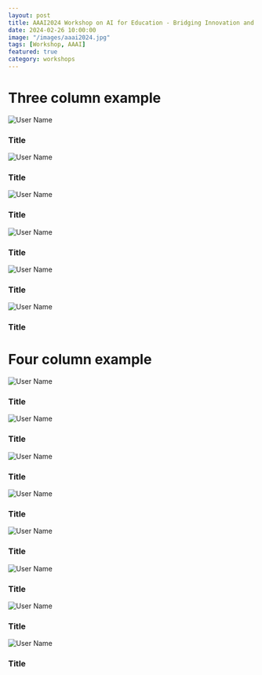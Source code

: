 ```yaml
---
layout: post
title: AAAI2024 Workshop on AI for Education - Bridging Innovation and Responsibility
date: 2024-02-26 10:00:00
image: "/images/aaai2024.jpg"
tags: [Workshop, AAAI]
featured: true
category: workshops
---
```


<!-- Avatar list start -->

# Three column example

<div class="grid-custom grid-cols-3">
  <div class="avatar-item">
    <img src="{{site.baseurl}}/images/avatar-placeholder.png" alt="User Name" />
    <h3>Title</h3>
  </div>
  <div class="avatar-item">
    <img src="{{site.baseurl}}/images/avatar-placeholder.png" alt="User Name" />
    <h3>Title</h3>
  </div>
  <div class="avatar-item">
    <img src="{{site.baseurl}}/images/avatar-placeholder.png" alt="User Name" />
    <h3>Title</h3>
  </div>
  <div class="avatar-item">
    <img src="{{site.baseurl}}/images/avatar-placeholder.png" alt="User Name" />
    <h3>Title</h3>
  </div>
  <div class="avatar-item">
    <img src="{{site.baseurl}}/images/avatar-placeholder.png" alt="User Name" />
    <h3>Title</h3>
  </div>
  <div class="avatar-item">
    <img src="{{site.baseurl}}/images/avatar-placeholder.png" alt="User Name" />
    <h3>Title</h3>
  </div>
</div>

# Four column example

<div class="grid-custom grid-cols-4">
  <div class="avatar-item">
    <img src="{{site.baseurl}}/images/avatar-placeholder.png" alt="User Name" />
    <h3>Title</h3>
  </div>
  <div class="avatar-item">
    <img src="{{site.baseurl}}/images/avatar-placeholder.png" alt="User Name" />
    <h3>Title</h3>
  </div>
  <div class="avatar-item">
    <img src="{{site.baseurl}}/images/avatar-placeholder.png" alt="User Name" />
    <h3>Title</h3>
  </div>
  <div class="avatar-item">
    <img src="{{site.baseurl}}/images/avatar-placeholder.png" alt="User Name" />
    <h3>Title</h3>
  </div>
  <div class="avatar-item">
    <img src="{{site.baseurl}}/images/avatar-placeholder.png" alt="User Name" />
    <h3>Title</h3>
  </div>
  <div class="avatar-item">
    <img src="{{site.baseurl}}/images/avatar-placeholder.png" alt="User Name" />
    <h3>Title</h3>
  </div>
  <div class="avatar-item">
    <img src="{{site.baseurl}}/images/avatar-placeholder.png" alt="User Name" />
    <h3>Title</h3>
  </div>
  <div class="avatar-item">
    <img src="{{site.baseurl}}/images/avatar-placeholder.png" alt="User Name" />
    <h3>Title</h3>
  </div>
</div>

<!-- /Avatar list end -->

<!-- ## Overview

Multimodal Reasoning is an emerging research area that aims to enable intelligent systems to reason and learn from information obtained from various modalities, such as language, images, videos, and sensor data. This symposium focuses on exploring different aspects of multimodal reasoning, including combining multimodal learners, language models, and attention mechanisms, evaluating the effectiveness of transfer learning and pre-training in multimodal reasoning, and examining the impact of data augmentation techniques. Additionally, we will explore how multimodal reasoning can be used to improve educational outcomes, healthcare outcomes, and other information processing tasks.

## Schedule

- Zoom Host Login (07:30 - 08:30)
- Opening Remarks (08:30 - 09:00)
- FedMMR: towards large scale multitask learning model (09:00 - 09:30)
  - Yiqiang Chen
- Multimodal Reasoning with Multi-agent Game Theory (09:30 - 10:00)
  - Fei Fang
- LLM Applied to education - Institutions and Applications (10:00 - 11:00)
  - Richard Tong, Joleen Liang, Jerry Liu, Xiangen Hu, Julia Chen
- Cross-Modal Reasoning for Visual Question Answering and Visual Dialogue (11:00 - 11:30)
  - Zengchang Qin
- Multimodal Measurement Framework (11:30 - 12:00)
  - Quanying Liu
- Lunch Break (12:00 - 13:30)
- Automotive Multimodal Reasoning (13:30 - 14:00)
  - Yonggang Luo
- Touch Sensing and Multimodal Reasoning for The Future (14:00 - 14:30)
  - Deli Wang
- Paper1 (14:30 - 14:45) Multimodal Reasoning and Language Prompting for Interactive Learning Assistant for Robotic Surgery. Gokul Kannan, Lalithkumar Seenivasan, Hongliang Ren.
- Paper2 (14:45 - 15:00) Behavior Cognition Association Analysis with Heterogeneous Multimodal Causal Inference. Shuang Wu, Yingwei Zhang, Yiqiang Chen. 
- Paper3 (15:00 - 15:15)
- Paper4 (15:15 - 15:30)
- Afternoon Break (15:30 - 16:00)
- Hackathon (16:00 - 16:30)
- Hackathon Demo (16:30 - 17:00)
- Final Remarks (17:00 - 17:10)

## Scope and Objectives

The objectives of this symposium are to:

- Provide a forum for researchers and practitioners to discuss the latest developments, challenges, and opportunities in multimodal reasoning.
- Exchange ideas and insights on using multimodal reasoning techniques to address real-world problems in education, healthcare, and other information processing fields.
- Identify potential future research directions and applications of multimodal reasoning.
- Identify and discussion standardization, deployment, operation and responsible AI practices

## Topics (but not limited to)

- Develop new architectures and models for multimodal reasoning.
- Utilize multimodal reasoning for intelligent agents in education and healthcare settings.
- Combine multimodal learners with LLM reasoners using language symbols to enable information exchange through chain of thought.
- Develop multimodal representation in theory of mind and other hidden contexts Create a GAN framework to enable self-learning using multimodal generation.
- Cross-validate the model grounding by utilizing different modalities and combining different reasoning strategies.
- Investigate the use of attention mechanisms in multimodal reasoning.
- Explore the role of pre-training and fine-tuning in multimodal reasoning. Evaluate the effectiveness of transfer learning in multimodal reasoning.
- Examine the impact of data augmentation techniques on multimodal reasoning performance.
- Investigate the ethical implications of multimodal reasoning, including the impact of bias and fairness. Explore ethical considerations and standardization issues in the use of multimodal reasoning, especially with the IEEE AI Standards Committee and IEEE Learning Technology Standards Committee.
- Introduce and design new implementation approaches such as prompt engineering, local fine-tuning, integrated reasoning from LLM base, and incremental learning.

## Format

One day symposium. Program includes invited talks, presentations, discussion, final panel discussion, and interactive sessions.

### Submission Website

The submission AUTHOR KIT can be found at [https://www.ijcai.org/authors_kit](https://www.ijcai.org/authors_kit). We will announce the submission website soon.

Submission website: [https://easychair.org/my/conference?conf=ijcai2023multireason](https://easychair.org/my/conference?conf=ijcai2023multireason).

## Important Dates

- **June 20, 2023**: Symposium paper submission due AOE
- **July 04, 2023**: Notifications of acceptance
- **August 03, 2023**: Deadline of the camera-ready final paper submission
- **August 20, 2023**: Symposium date

## Organizers


- **Richard Tong** IEEE AISC Chair, USA
- **Yiqiang Chen** Institute of Computing Technology, Chinese Academy of Sciences, China
- **Zitao Liu** Guangdong Institute of Smart Education, Jinan University, China
- **Joleen Liang** Squirrel AI Learning, China
- **Jiahao Chen** TAL Education Group, China -->
